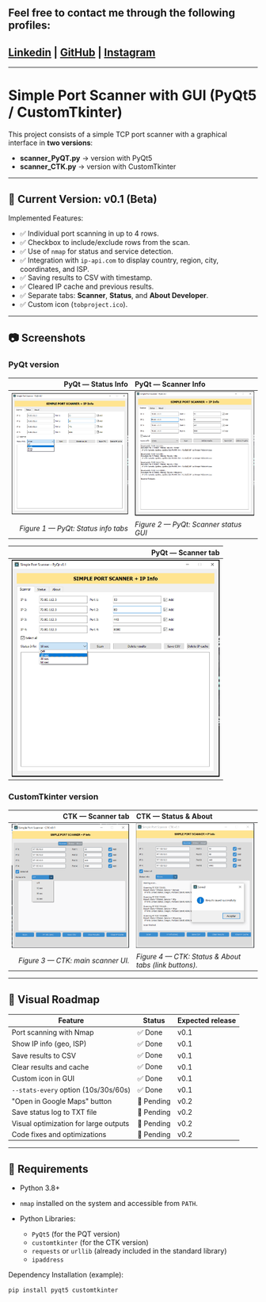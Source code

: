 ## Feel free to contact me through the following profiles:

 ## [Linkedin](https://www.linkedin.com/in/andrespds/) | [GitHub](https://github.com/tobproject) | [Instagram](https://www.instagram.com/tob_project/)


---

# Simple Port Scanner with GUI (PyQt5 / CustomTkinter)

This project consists of a simple TCP port scanner with a graphical interface in **two versions**:

- **scanner_PyQT.py** → version with PyQt5
- **scanner_CTK.py** → version with CustomTkinter

---

## 📌 Current Version: **v0.1 (Beta)**

Implemented Features:
- ✅ Individual port scanning in up to 4 rows.
- ✅ Checkbox to include/exclude rows from the scan.
- ✅ Use of `nmap` for status and service detection.
- ✅ Integration with `ip-api.com` to display country, region, city, coordinates, and ISP.
- ✅ Saving results to CSV with timestamp.
- ✅ Cleared IP cache and previous results.
- ✅ Separate tabs: **Scanner**, **Status**, and **About Developer**.
- ✅ Custom icon (`tobproject.ico`).

---

## 📷 Screenshots



### PyQt version
<div align="center">

| PyQt — Status Info | PyQt — Scanner Info |
|---:|:---|
| <img src="assets/screenshots/PyQt_screenshot_1.png" alt="PyQt Scanner & Status Info" width="420"/> | <img src="assets/screenshots/PyQt_screenshot_2.png" alt="PyQt Scanner & Status Info" width="420"/> |
| *Figure 1 — PyQt: Status info tabs* | *Figure 2 — PyQt: Scanner status GUI* |

<div align="center">

| PyQt — Scanner tab | 
|---:|
| <img src="assets/screenshots/screenshot_1.png" alt="PyQt Scanner & Status Info" width="420"/> |



</div>



</div>

### CustomTkinter version
<div align="center">

| CTK — Scanner tab | CTK — Status & About |
|---:|:---|
| <img src="assets/screenshots/CKT_screenshot_1.png" alt="CKT Scanner & Status Info" width="420"/> | <img src="assets/screenshots/CKT_screenshot_2.png" alt="CKT Scanner & Status Info" width="420"/> |
| *Figure 3 — CTK: main scanner UI.* | *Figure 4 — CTK: Status & About tabs (link buttons).* |

</div>


---

## 📌 Visual Roadmap

| Feature | Status | Expected release |
|----------------------------------------|----------|------------------|
| Port scanning with Nmap | ✅ Done | v0.1 |
| Show IP info (geo, ISP) | ✅ Done | v0.1 |
| Save results to CSV | ✅ Done | v0.1 |
| Clear results and cache | ✅ Done | v0.1 |
| Custom icon in GUI | ✅ Done | v0.1 |
| `--stats-every` option (10s/30s/60s) | ✅ Done | v0.1 |
| "Open in Google Maps" button | 🚧 Pending | v0.2 |
| Save status log to TXT file | 🚧 Pending | v0.2 |
| Visual optimization for large outputs | 🚧 Pending | v0.2 |
| Code fixes and optimizations | 🚧 Pending | v0.2 |

---

## 🔧 Requirements

- Python 3.8+
- `nmap` installed on the system and accessible from `PATH`.

- Python Libraries:
  - `PyQt5` (for the PQT version)
  - `customtkinter` (for the CTK version)
  - `requests` or `urllib` (already included in the standard library)
  - `ipaddress`

Dependency Installation (example):
```bash
pip install pyqt5 customtkinter
